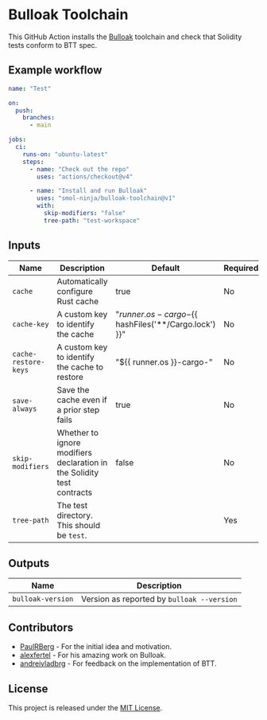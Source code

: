 # Bulloak Toolchain

This GitHub Action installs the [Bulloak](https://github.com/alexfertel/bulloak) toolchain and check that Solidity tests conform to BTT spec.

## Example workflow

```yaml
name: "Test"

on:
  push:
    branches:
      - main

jobs:
  ci:
    runs-on: "ubuntu-latest"
    steps:
      - name: "Check out the repo"
        uses: "actions/checkout@v4"

      - name: "Install and run Bulloak"
        uses: "smol-ninja/bulloak-toolchain@v1"
        with:
          skip-modifiers: "false"
          tree-path: "test-workspace"
```

## Inputs

| Name                 | Description                                                            | Default                                                    | Required? |
| -------------------- | ---------------------------------------------------------------------- | ---------------------------------------------------------- | --------- |
| `cache`              | Automatically configure Rust cache                                     | true                                                       | No        |
| `cache-key`          | A custom key to identify the cache                                     | "${{ runner.os }}-cargo-${{ hashFiles('**/Cargo.lock') }}" | No        |
| `cache-restore-keys` | A custom key to identify the cache to restore                          | "${{ runner.os }}-cargo-"                                  | No        |
| `save-always`        | Save the cache even if a prior step fails                              | true                                                       | No        |
| `skip-modifiers`     | Whether to ignore modifiers declaration in the Solidity test contracts | false                                                      | No        |
| `tree-path`          | The test directory. This should be `test`.                             |                                                            | Yes       |

## Outputs

| Name              | Description                                |
| ----------------- | ------------------------------------------ |
| `bulloak-version` | Version as reported by `bulloak --version` |

## Contributors

- [PaulRBerg](https://github.com/paulRBerg) - For the initial idea and motivation.
- [alexfertel](https://github.com/alexfertel) - For his amazing work on Bulloak.
- [andreivladbrg](https://github.com/andreivladbrg) - For feedback on the implementation of BTT.

## License

This project is released under the [MIT License].

[MIT License]: LICENSE
